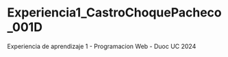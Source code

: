 # Experiencia1_CastroChoquePacheco_001D
 Experiencia de aprendizaje 1 - Programacion Web - Duoc UC 2024
